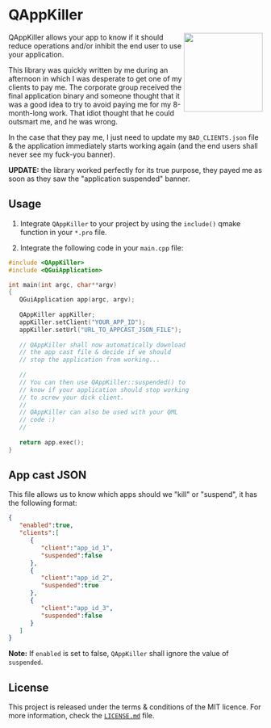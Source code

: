 # QAppKiller

<a href="#">
    <img width="156px" src="doc/mofo.png" align="right" />
</a>

QAppKiller allows your app to know if it should reduce operations and/or inhibit the end user to use your application.

This library was quickly written by me during an afternoon in which I was desperate to get one of my clients to pay me. The corporate group received the final application binary and someone thought that it was a good idea to try to avoid paying me for my 8-month-long work. That idiot thought that he could outsmart me, and he was wrong.

In the case that they pay me, I just need to update my `BAD_CLIENTS.json` file & the application immediately starts working again (and the end users shall never see my fuck-you banner). 

**UPDATE:** the library worked perfectly for its true purpose, they payed me as soon as they saw the "application suspended" banner.

## Usage

1. Integrate `QAppKiller` to your project by using the `include()` qmake function in your `*.pro` file.

2. Integrate the following code in your `main.cpp` file:

```cpp
#include <QAppKiller>
#include <QGuiApplication>

int main(int argc, char**argv)
{
   QGuiApplication app(argc, argv);
	
   QAppKiller appKiller;
   appKiller.setClient("YOUR_APP_ID");
   appKiller.setUrl("URL_TO_APPCAST_JSON_FILE");
	
   // QAppKiller shall now automatically download
   // the app cast file & decide if we should
   // stop the application from working...
	
   //
   // You can then use QAppKiller::suspended() to
   // know if your application should stop working
   // to screw your dick client.
   // 
   // QAppKiller can also be used with your QML
   // code :)
   //
	
   return app.exec();
}

```

## App cast JSON

This file allows us to know which apps should we "kill" or "suspend", it has the following format:

```json
{
   "enabled":true,
   "clients":[
      {
         "client":"app_id_1",
         "suspended":false
      },
      {
         "client":"app_id_2",
         "suspended":true
      },
      {
         "client":"app_id_3",
         "suspended":false
      }
   ]
}
```

**Note:** If `enabled` is set to false, `QAppKiller` shall ignore the value of `suspended`.

## License

This project is released under the terms & conditions of the MIT licence. For more information, check the [`LICENSE.md`](LICENSE.md) file.
